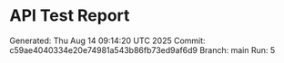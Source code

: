 # API Test Report
Generated: Thu Aug 14 09:14:20 UTC 2025
Commit: c59ae4040334e20e74981a543b86fb73ed9af6d9
Branch: main
Run: 5
